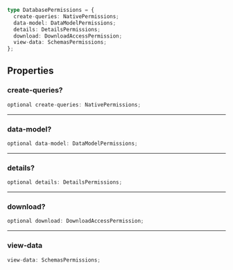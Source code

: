 ```ts
type DatabasePermissions = {
  create-queries: NativePermissions;
  data-model: DataModelPermissions;
  details: DetailsPermissions;
  download: DownloadAccessPermission;
  view-data: SchemasPermissions;
};
```

## Properties

### create-queries?

```ts
optional create-queries: NativePermissions;
```

---

### data-model?

```ts
optional data-model: DataModelPermissions;
```

---

### details?

```ts
optional details: DetailsPermissions;
```

---

### download?

```ts
optional download: DownloadAccessPermission;
```

---

### view-data

```ts
view-data: SchemasPermissions;
```
